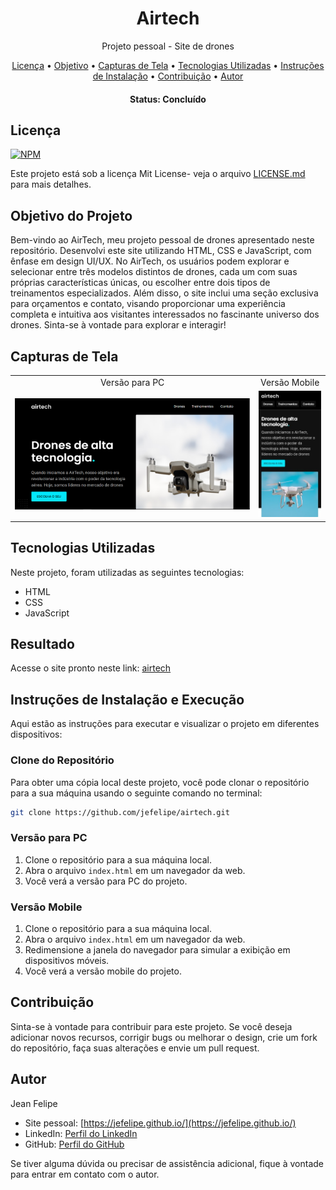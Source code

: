<h1 align="center">Airtech</h1>

<p align="center">Projeto pessoal - Site de drones</p>

<p align="center">
  <a href="#licença">Licença</a> • 
  <a href="#objetivo">Objetivo</a> •
  <a href="#capturas-de-tela">Capturas de Tela</a> • 
  <a href="#tecnologias-utilizadas">Tecnologias Utilizadas</a> • 
  <a href="#instruções-de-instalação">Instruções de Instalação</a> •
  <a href="#contribuição">Contribuição</a> • 
  <a href="#autor">Autor</a>
</p>

<h4 align="center"> 
  Status: Concluído
</h4>

## Licença
[![NPM](https://img.shields.io/npm/l/react)](URL_DA_LICENÇA) 

Este projeto está sob a licença Mit License- veja o arquivo [LICENSE.md](LICENSE.md) para mais detalhes.

## Objetivo do Projeto
Bem-vindo ao AirTech, meu projeto pessoal de drones apresentado neste repositório. Desenvolvi este site utilizando HTML, CSS e JavaScript, com ênfase em design UI/UX. No AirTech, os usuários podem explorar e selecionar entre três modelos distintos de drones, cada um com suas próprias características únicas, ou escolher entre dois tipos de treinamentos especializados. Além disso, o site inclui uma seção exclusiva para orçamentos e contato, visando proporcionar uma experiência completa e intuitiva aos visitantes interessados no fascinante universo dos drones. Sinta-se à vontade para explorar e interagir!

## Capturas de Tela

<table>
  <tr>
    <td align="center">Versão para PC</td>
    <td align="center">Versão Mobile</td>
  </tr>
  <tr>
    <td><img src="img/screenshot/print1.PNG" alt="Versão para PC"></td>
    <td><img src="img/screenshot/print2.jpg" alt="Versão Mobile"></td>
  </tr>
</table>

## Tecnologias Utilizadas
Neste projeto, foram utilizadas as seguintes tecnologias:

- HTML
- CSS
- JavaScript

## Resultado
Acesse o site pronto neste link: [airtech](https://jefelipe.github.io/airtech/)

## Instruções de Instalação e Execução

Aqui estão as instruções para executar e visualizar o projeto em diferentes dispositivos:


### Clone do Repositório
Para obter uma cópia local deste projeto, você pode clonar o repositório para a sua máquina usando o seguinte comando no terminal:

```bash
git clone https://github.com/jefelipe/airtech.git
```

### Versão para PC

1. Clone o repositório para a sua máquina local.
2. Abra o arquivo `index.html` em um navegador da web.
3. Você verá a versão para PC do projeto.

### Versão Mobile

1. Clone o repositório para a sua máquina local.
2. Abra o arquivo `index.html` em um navegador da web.
3. Redimensione a janela do navegador para simular a exibição em dispositivos móveis.
4. Você verá a versão mobile do projeto.

## Contribuição
Sinta-se à vontade para contribuir para este projeto. Se você deseja adicionar novos recursos, corrigir bugs ou melhorar o design, crie um fork do repositório, faça suas alterações e envie um pull request.

## Autor

Jean Felipe

- Site pessoal: [https://jefelipe.github.io/](https://jefelipe.github.io/)
- LinkedIn: [Perfil do LinkedIn](https://www.linkedin.com/in/jean-felipe)
- GitHub: [Perfil do GitHub](https://github.com/jefelipe)


Se tiver alguma dúvida ou precisar de assistência adicional, fique à vontade para entrar em contato com o autor.